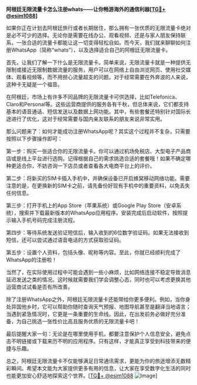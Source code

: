 **阿根廷无限流量卡怎么注册whats——让你畅游海外的通信利器[[TG💪+ @esim1088](https://t.me/s/esim1088)]**

如果你正在计划去阿根廷旅行或者长期居住，那么拥有一张优质的无限流量卡绝对是必不可少的选择。无论你是需要在线办公、观看视频、还是与家人朋友保持联系，一张合适的流量卡都能让这一切变得轻松自如。而今天，我们就来聊聊如何注册WhatsApp（简称“whats”），以及选择适合自己的阿根廷无限流量卡。

首先，让我们了解一下什么是无限流量卡。简单来说，无限流量卡就是一种提供无限制或接近无限制数据流量的服务，用户可以在网络上自由浏览网页、使用社交媒体、观看视频等，而不用担心流量超支的问题。对于经常需要在外奔波的人来说，这种卡无疑是一个福音。

在阿根廷，市场上有许多不同品牌的无限流量卡可供选择，比如Telefonica、Claro和Personal等。这些运营商提供的服务各有千秋，但总体来说，它们都支持基本的语音通话、短信发送以及数据上网功能。其中，有些套餐还特别针对国际长途进行了优化，这对于经常需要与国内亲友联系的朋友来说非常实用。

那么问题来了：如何才能成功注册WhatsApp呢？其实这个过程并不复杂，只需要按照以下步骤操作即可：

第一步：购买一张适合你的无限流量卡。你可以通过机场免税店、大型电子产品商店或是线上平台进行选购。记得根据自己的需求挑选合适的套餐哦！如果不确定哪种更适合你，不妨咨询一下店员或者查看各大电商平台上的评价。

第二步：将新买的SIM卡插入手机中，并确保设备已开启蜂窝移动网络功能。需要注意的是，在更换新的SIM卡之前，请先备份好现有手机中的重要资料，以免丢失任何信息。

第三步：打开手机上的App Store（苹果系统）或Google Play Store（安卓系统），搜索并下载最新版本的WhatsApp应用程序。安装完成后启动软件，按照提示输入手机号码完成注册流程。

第四步：等待系统发送验证短信后，输入收到的6位数字验证码。如果无法接收到短信，还可以尝试通过语音电话的方式获取验证码。

第五步：设置个人资料，包括头像、昵称等内容。至此，你就已经顺利完成了WhatsApp的注册啦！

当然了，在实际使用过程中可能会遇到一些小麻烦，比如网络连接不稳定导致消息延迟发送之类的情况。这时候就需要我们学会调整心态，同时也可以考虑更换其他运营商试试看是否有所改善。

除了注册WhatsApp之外，阿根廷无限流量卡还能带给你更多便利。例如，当你身处异国他乡时，它可以帮助你随时查询天气预报、地图导航甚至是翻译当地语言；当遇到紧急情况时，它更是一条重要的生命线。因此，在出发前务必做好充分准备，为自己挑选一张性价比高且服务优质的无限流量卡吧！

最后提醒大家一句：无论是在哪里使用手机，都要注意保护个人信息安全，避免点击不明链接或下载来历不明的应用程序。只有这样，才能真正享受到科技带来的便捷与乐趣。

总之，阿根廷无限流量卡不仅能够满足日常通讯需求，更能为你的旅途增添无数精彩瞬间。希望本文能为大家提供更多有用的信息，让大家在享受数字化生活的同时也能更加安心舒适地探索这个世界。[[TG💪+ @esim1088](https://t.me/s/esim1088) ![Image](https://i.postimg.cc/4NQfJmqS/Snipaste-2025-05-13-00-14-12.png)]